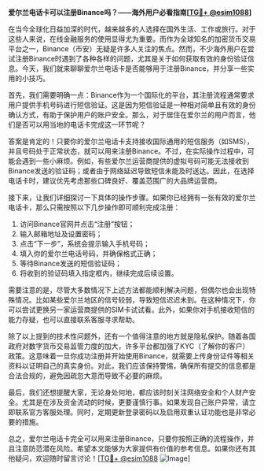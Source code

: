 **爱尔兰电话卡可以注册Binance吗？——海外用户必看指南[[TG💪+ @esim1088](https://t.me/s/esim1088)]**

在当今全球化日益加深的时代，越来越多的人选择在国外生活、工作或旅行。对于这些人来说，在线金融服务的使用显得尤为重要。而作为全球知名的加密货币交易平台之一，Binance（币安）无疑是许多人关注的焦点。然而，不少海外用户在尝试注册Binance时遇到了各种各样的问题，尤其是关于如何获取有效的身份验证信息。今天，我们就来聊聊爱尔兰电话卡是否能够用于注册Binance，并分享一些实用的小技巧。

首先，我们需要明确一点：Binance作为一个国际化的平台，其注册流程通常要求用户提供手机号码进行短信验证。这是因为短信验证是一种相对简单且有效的身份确认方式，有助于保护用户的账户安全。那么，对于居住在爱尔兰的用户而言，他们是否可以用当地的电话卡完成这一环节呢？

答案是肯定的！只要你的爱尔兰电话卡支持接收国际通用的短信服务（如SMS），并且号码处于正常状态，就可以用来注册Binance。不过，在实际操作过程中，可能会遇到一些小麻烦。例如，有些爱尔兰运营商提供的虚拟号码可能无法接收到Binance发送的验证码；或者由于网络延迟导致短信未能及时送达。因此，在选择电话卡时，建议优先考虑那些口碑良好、覆盖范围广的大品牌运营商。

接下来，让我们详细探讨一下具体的操作步骤。如果你已经拥有一张有效的爱尔兰电话卡，那么只需按照以下几步操作即可顺利完成注册：

1. 访问Binance官网并点击“注册”按钮；
2. 输入邮箱地址及设置密码；
3. 点击“下一步”，系统会提示输入手机号码；
4. 填入你的爱尔兰电话号码，并确保格式正确；
5. 等待Binance发送的短信验证码；
6. 将收到的验证码填入指定框内，继续完成后续设置。

需要注意的是，尽管大多数情况下上述方法都能顺利解决问题，但偶尔也会出现特殊情况。比如某些爱尔兰地区的信号较弱，导致短信迟迟未到。在这种情况下，你可以尝试更换另一家运营商提供的SIM卡试试看。此外，如果你对手机接收短信的能力存疑，也可以直接联系客服寻求帮助。

除了以上提到的技术性问题外，还有一个值得注意的地方就是隐私保护。随着各国政府对数字货币交易监管力度的加大，许多平台都加强了KYC（了解你的客户）政策。这意味着一旦你成功注册并开始使用Binance，就需要上传身份证件等相关资料以证明自己的真实身份。对此，我们应该保持警惕，确保所有提交的信息都是合法合规的，避免因疏忽大意而导致不必要的麻烦。

最后，我们还想提醒大家，无论身处何地，都应该时刻关注网络安全和个人财产安全。尤其是在涉及资金流动的时候，更要谨慎行事。如果发现自己账户异常，请立即联系官方客服处理。同时，定期更新登录密码以及启用双重认证功能也是非常必要的措施。

总之，爱尔兰电话卡完全可以用来注册Binance，只要你按照正确的流程操作，并且注意防范潜在风险。希望本文能够为大家提供有价值的参考信息。如果你还有其他疑问，欢迎随时留言讨论！[[TG💪+ @esim1088](https://t.me/s/esim1088) ![Image](https://i.postimg.cc/4NQfJmqS/Snipaste-2025-05-13-00-14-12.png)]